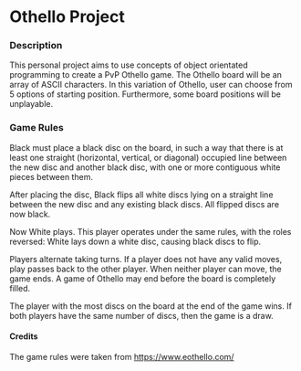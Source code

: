 # Othello Project

### Description
This personal project aims to use concepts of object orientated programming to create a PvP Othello game. 
The Othello board will be an array of ASCII characters. 
In this variation of Othello, user can choose from 5 options of starting position. Furthermore, some board positions will be unplayable.

### Game Rules

Black must place a black disc on the board, in such a way that there is at least one straight (horizontal, vertical, or diagonal) occupied line between the new disc and another black disc, with one or more contiguous white pieces between them.

After placing the disc, Black flips all white discs lying on a straight line between the new disc and any existing black discs. All flipped discs are now black.

Now White plays. This player operates under the same rules, with the roles reversed: White lays down a white disc, causing black discs to flip.

Players alternate taking turns. If a player does not have any valid moves, play passes back to the other player. When neither player can move, the game ends. A game of Othello may end before the board is completely filled.

The player with the most discs on the board at the end of the game wins. If both players have the same number of discs, then the game is a draw.

#### Credits
The game rules were taken from https://www.eothello.com/ 
